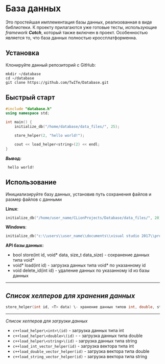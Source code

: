 # База данных

Это простейшая имплементация базы данных, реализованная в виде библиотеки.
К проекту прилагаются уже готовые тесты, использующие *framework* ***Catch***, который также включен в проект.
Особенностью является то, что база данных полностью кроссплатформенна.

## Установка

Клонируйте данный репозиторий с GitHub:

```
mkdir ~/database
cd ~/database
git clone https://github.com/TwITe/Database.git
```

## Быстрый старт

  ```c++
  #include "database.h"
  using namespace std;

  int main() {
      initialize_db("/home/database/data_files/", 25);

      store_helper(2, "hello world!");

      cout << load_helper<string>(2) << endl;
  }
  ```

  ***Вывод:***
  ```
   hello world!
  ```

## Использование

Инициализируйте базу данных, установив путь сохранения файлов и размер файлов с данными

 **Linux**:
 ```c++
 initialize_db("/home/user_name/CLionProjects/Database/data_files/", 20)
 ```
 **Windows**:
  ```c++
  initialize_db("c:\\users\\user_name\\documents\\visual studio 2017\\projects\\database\\data_files\\", 20)
  ```

**API базы данных:**

- bool store(int id, void* data, size_t data_size) - сохранение данных типа void*
- void* load(int id) - загрузка данных типа void* по указанному id
- void delete_id(int id) - удаление данных по указанному id из базы данных

---

*Список хелперов для хранения данных*
-
```c++
store_helper(int id, <T> data) \- хранение данных типов int, double, string, vector \<int>\, vector \<double>\, vector \<string>\\
```

---

*Список хелперов для загрузки данных*
- ```c++load_helper\<int>\(id)``` - загрузка данных типа int
- ```c++load_helper\<double>\(id)``` -  - загрузка данных типа double
- ```c++load_helper\<string>\(id)``` - загрузка данных типа string
- ```c++load_int_vector_helper(id)``` - загрузка вектора типа int
- ```c++load_double_vector_helper(id)``` - загрузка вектора типа double
- ```c++load_string_vector_helper(id)``` - загрузка вектора типа string
